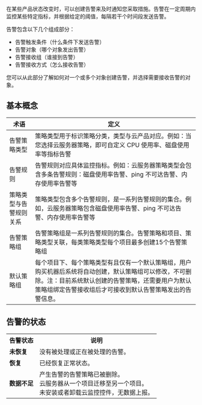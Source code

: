 在某些产品状态改变时，可以创建告警来及时通知您采取措施。告警在一定周期内监控某些特定指标，并根据给定的阈值，每隔若干个时间段发送告警。

告警包含以下几个组成部分：

- 告警触发条件（什么条件下发送告警）
- 告警对象（哪个对象发出告警）
- 告警接收组（谁接到告警）
- 告警接收方式（怎么接收告警）

您可以从此部分了解如何对一个或多个对象创建告警，并选择需要接收告警的对象。

## 基本概念

| 术语          | 定义                                       |
| ----------- | ---------------------------------------- |
| 告警策略类型      | 策略类型用于标识策略分类，类型与云产品对应。例如：当您选择云服务器策略，即可自定义 CPU 使用率、磁盘使用率等指标告警 |
| 告警规则        | 告警规则对应具体监控指标。例如：云服务器策略类型会包含多条告警规则：磁盘使用率告警、ping 不可达告警、内存使用率告警等 |
| 策略类型与告警规则关系 | 策略类型包含多个告警规则，是一系列告警规则的集合。例如，云服务器策略包含磁盘使用率告警、ping 不可达告警、内存使用率告警等 |
| 告警策略组       | 告警策略组是一系列告警规则的集合。告警策略和项目、策略类型关联，每类策略类型每个项目最多创建15个告警策略组 |
| 默认策略组       | 每个项目下、每个策略类型有且仅有一个默认策略组，用户购买机器后系统将自动创建，默认策略组可以修改，不可删除。注：目前系统默认创建的告警策略，还需要用户为默认策略组绑定告警接收组后才可接收到默认告警策略发出的告警信息。 |

## 告警的状态
<table class="t">
<tbody><tr>
<th> <b>告警状态</b>
</th><th> <b>说明</b>
</th></tr>
<tr>
<td> <b>未恢复</b>
</td><td> 没有被处理或正在被处理的告警。
</td></tr>
<tr>
<td> <b>恢复</b>
</td><td> 已经恢复正常状态。
</td></tr>
<tr>
<td> <b>数据不足</b>
</td><td> 产生告警的告警策略已被删除。<br>云服务器从一个项目迁移至另一个项目。<br>未安装或者卸载云监控控件，无数据上报。
</tbody></table>
